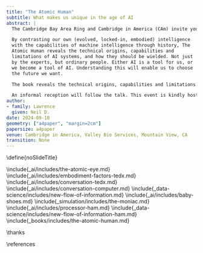 ```yaml
---
title: "The Atomic Human"
subtitle: What makes us unique in the age of AI
abstract: |
  The Cambridge Bay Area Ring and Cambridge in America (CAm) invite you to a book talk and reception with Professor Neil D. Lawrence, author of Atomic Human: Understanding Ourselves in the Age of AI, a visionary new book on the evolution of human and machine intelligence.

  By contrasting our own (evolved, locked-in, embodied) intelligence
  with the capabilities of machine intelligence through history, The
  Atomic Human reveals the technical origins, capabilities and
  limitations of AI systems, and how they should be wielded. Not just
  by the experts, but ordinary people. Either AI is a tool for us, or
  we become a tool of AI. Understanding this will enable us to choose
  the future we want.

  The book reveals the technical origins, capabilities and limitations of AI systems, and how they should be wielded; not just by the experts, but also ordinary people.

  An informal reception will follow the talk. This event is kindly hosted at the office of the CAm Bay Area Advisory Committee member Ronjon Nag (Wolfson 1984).
author:
- family: Lawrence
  given: Neil D.
date: 2024-09-10
geometry: ["a4paper", "margin=2cm"]
papersize: a4paper
venue: Cambridge in America, Valley Bio Services, Mountain View, CA
transition: None
---
```

\define{noSlideTitle}


\include{_ai/includes/the-atomic-eye.md}
\include{_ai/includes/embodiment-factors-tedx.md}
\include{_ai/includes/conversation-tedx.md}
\include{_ai/includes/conversation-computer.md}
\include{_data-science/includes/new-flow-of-information.md}
\include{_ai/includes/baby-shoes.md}
\include{_simulation/includes/the-moniac.md}
\include{_ai/includes/processor-ham.md}
\include{_data-science/includes/new-flow-of-information-ham.md}
\include{_books/includes/the-atomic-human.md}

\thanks

\references
